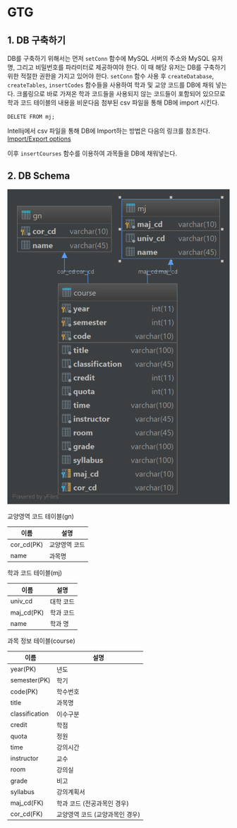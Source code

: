 # GTG
## 1. DB 구축하기
DB를 구축하기 위해서는 먼저 `setConn` 함수에 MySQL 서버의 주소와 MySQL 유저명, 그리고 비밀번호를 파라미터로 제공하여야 한다.
이 때 해당 유저는 DB를 구축하기 위한 적절한 권한을 가지고 있어야 한다.
`setConn` 함수 사용 후 `createDatabase`, `createTables`, `insertCodes` 함수들을 사용하여 학과 및 교양 코드를 DB에 채워 넣는다.
크롤링으로 바로 가져온 학과 코드들을 사용되지 않는 코드들이 포함되어 있으므로 학과 코드 테이블의 내용을 비운다음 첨부된 csv 파일을 통해 DB에 import 시킨다.
```
DELETE FROM mj;
```

Intellij에서 csv 파일을 통해 DB에 Import하는 방법은 다음의 링크를 참조한다.
[Import/Export options](https://www.jetbrains.com/datagrip/features/importexport.html)

이후 `insertCourses` 함수를 이용하여 과목들을 DB에 채워넣는다.

## 2. DB Schema

![DB Schema](https://github.com/elimerins/GraduOther/blob/master/GTG/gtg.png)


교양영역 코드 테이블(gn)

이름 | 설명
----|----
cor_cd(PK) | 교양영역 코드
name | 과목명


학과 코드 테이블(mj)

이름 | 설명
----|----
univ_cd | 대학 코드
maj_cd(PK) | 학과 코드
name | 학과 명


과목 정보 테이블(course)

이름 | 설명
----|----
year(PK) | 년도
semester(PK) | 학기
code(PK) | 학수번호
title | 과목명
classification | 이수구분
credit | 학점
quota | 정원
time | 강의시간
instructor | 교수 
room | 강의실
grade | 비고
syllabus | 강의계획서
maj_cd(FK) | 학과 코드 (전공과목인 경우)
cor_cd(FK) | 교양영역 코드 (교양과목인 경우)
